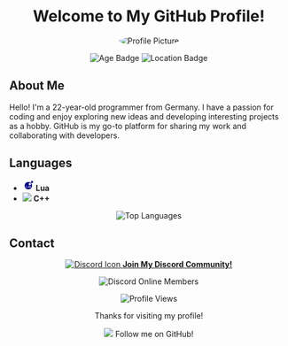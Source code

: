 <h1 align="center">Welcome to My GitHub Profile!</h1>

<p align="center">
  <img src="https://avatars.githubusercontent.com/u/169314632?v=4" alt="Profile Picture" width="150" style="border-radius: 50%;">
</p>

<p align="center">
  <img src="https://img.shields.io/badge/Age-22-blue?style=flat-square" alt="Age Badge">
  <img src="https://img.shields.io/badge/Location-Germany-green?style=flat-square" alt="Location Badge">
</p>

<h2>About Me</h2>

<p>
  Hello! I'm a 22-year-old programmer from Germany. I have a passion for coding and enjoy exploring new ideas and developing interesting projects as a hobby. GitHub is my go-to platform for sharing my work and collaborating with developers.
</p>

<h2>Languages</h2>

<ul>
  <li><img src="https://raw.githubusercontent.com/github/explore/main/topics/lua/lua.png" width="20"> <strong>Lua</strong></li>
  <li><img src="https://img.icons8.com/color/48/000000/c-plus-plus-logo.png" width="20"> <strong>C++</strong></li>
</ul>

<p align="center">
  <img src="https://github-readme-stats.vercel.app/api/top-langs/?username=tokyospliff&layout=compact" alt="Top Languages">
</p>

<h2>Contact</h2>

<p align="center">
  <a href="https://discord.gg/XYtpjNZ4KJ" target="_blank">
    <img src="https://img.icons8.com/nolan/64/discord-logo.png" width="40" alt="Discord Icon">
    <strong>Join My Discord Community!</strong>
  </a>
</p>

<p align="center">
  <img src="https://img.shields.io/discord/833117137269817405?label=Online%20Members&style=flat-square" alt="Discord Online Members">
</p>

<p align="center">
  <img src="https://komarev.com/ghpvc/?username=tokyospliff&style=flat-square" alt="Profile Views">
</p>

<p align="center">
  Thanks for visiting my profile!
</p>

<!-- Add this at the end to add a footer -->
<footer>
  <p align="center">
    <img src="https://img.icons8.com/nolan/64/github.png" width="20"> Follow me on GitHub!
  </p>
</footer>
